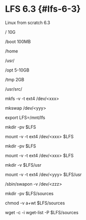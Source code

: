 # LFS 6.3 {#lfs-6-3}

Linux from scratch 6.3

/        10G

/boot        100MB

/home

/usr/

/opt        5-10GB

/tmp        2GB

/usr/src/

mkfs -v -t ext4 /dev/&lt;xxx&gt;

mkswap /dev/&lt;yyy&gt;

export LFS=/mnt/lfs

mkdir -pv $LFS

mount -v -t ext4 /dev/&lt;xxx&gt; $LFS

mkdir -pv $LFS

mount -v -t ext4 /dev/&lt;xxx&gt; $LFS

mkdir -v $LFS/usr

mount -v -t ext4 /dev/&lt;yyy&gt; $LFS/usr

/sbin/swapon -v /dev/&lt;zzz&gt;

mkdir -pv $LFS/sources

chmod -v a+wt $LFS/sources

wget  -c -i wget-list -P $LFS/sources